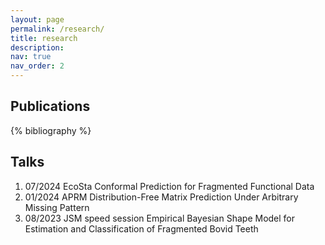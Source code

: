 ```yaml
---
layout: page
permalink: /research/
title: research
description:
nav: true
nav_order: 2
---
```


<!-- Publications Section -->
<div class="section">
  <h2 class="section-title">Publications</h2>
  <div class="publications">
    {% bibliography %}
  </div>
</div>

<!-- Talks Section -->
<div class="section">
  <h2 class="section-title">Talks</h2>
  <ol>
    <li>07/2024 EcoSta Conformal Prediction for Fragmented Functional Data</li>
    <li>01/2024 APRM Distribution-Free Matrix Prediction Under Arbitrary Missing Pattern</li>
    <li>08/2023 JSM speed session Empirical Bayesian Shape Model for Estimation and Classification of Fragmented Bovid Teeth</li>
  </ol>
</div>
